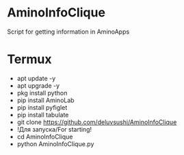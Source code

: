 # AminoInfoClique
Script for getting information in AminoApps

# Termux
- apt update -y
- apt upgrade -y
- pkg install python
- pip install AminoLab
- pip install pyfiglet
- pip install tabulate
- git clone https://github.com/deluvsushi/AminoInfoClique
- !Для запуска/For starting!
- cd AminoInfoClique
- python AminoInfoClique.py
